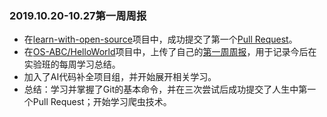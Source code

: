 ### 2019.10.20-10.27第一周周报

* 在[learn-with-open-source](https://github.com/zhuangbiaowei/learn-with-open-source)项目中，成功提交了第一个[Pull Request](https://github.com/zhuangbiaowei/learn-with-open-source/pull/191)。
* 在[OS-ABC/HelloWorld](https://github.com/OS-ABC/HelloWorld)项目中，上传了自己的[第一周周报](https://github.com/OS-ABC/HelloWorld/blob/master/doc/HomeWork/1901210779.md)，用于记录今后在实验班的每周学习总结。
* 加入了AI代码补全项目组，并开始展开相关学习。
* 总结：学习并掌握了Git的基本命令，并在三次尝试后成功提交了人生中第一个Pull Request；开始学习爬虫技术。
